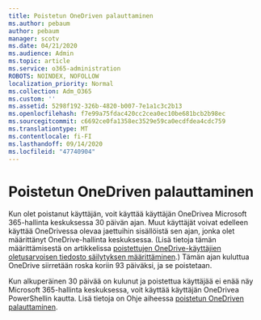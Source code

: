 ```yaml
---
title: Poistetun OneDriven palauttaminen
ms.author: pebaum
author: pebaum
manager: scotv
ms.date: 04/21/2020
ms.audience: Admin
ms.topic: article
ms.service: o365-administration
ROBOTS: NOINDEX, NOFOLLOW
localization_priority: Normal
ms.collection: Adm_O365
ms.custom: ''
ms.assetid: 5298f192-326b-4820-b007-7e1a1c3c2b13
ms.openlocfilehash: f7e99a75fdac420cc2cea0ec10be681bcb2b98ec
ms.sourcegitcommit: c6692ce0fa1358ec3529e59ca0ecdfdea4cdc759
ms.translationtype: MT
ms.contentlocale: fi-FI
ms.lasthandoff: 09/14/2020
ms.locfileid: "47740904"
---
```

# <a name="restore-a-deleted-onedrive"></a>Poistetun OneDriven palauttaminen

Kun olet poistanut käyttäjän, voit käyttää käyttäjän OneDrivea Microsoft 365-hallinta keskuksessa 30 päivän ajan. Muut käyttäjät voivat edelleen käyttää OneDrivessa olevaa jaettuihin sisällöistä sen ajan, jonka olet määrittänyt OneDrive-hallinta keskuksessa. (Lisä tietoja tämän määrittämisestä on artikkelissa [poistettujen OneDrive-käyttäjien oletusarvoisen tiedosto säilytyksen määrittäminen](https://go.microsoft.com/fwlink/?linkid=874267).) Tämän ajan kuluttua OneDrive siirretään roska koriin 93 päiväksi, ja se poistetaan.
  
Kun alkuperäinen 30 päivää on kulunut ja poistettua käyttäjää ei enää näy Microsoft 365-hallinta keskuksessa, voit käyttää käyttäjän OneDrivea PowerShellin kautta. Lisä tietoja on Ohje aiheessa [poistetun OneDriven palauttaminen](https://go.microsoft.com/fwlink/?linkid=874269).
  

